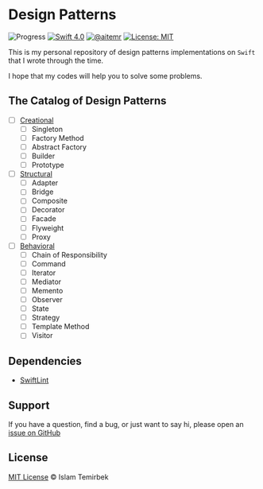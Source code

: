 # Design Patterns

![Progress](https://img.shields.io/badge/progress-0%20%2F%2022%20-orange.svg)
[![Swift 4.0](https://img.shields.io/badge/swift-4.0-orange.svg)](#)
[![@aitemr](https://img.shields.io/badge/contact-%40aitemr-brightgreen.svg)](https://t.me/aitemr)
[![License: MIT](https://img.shields.io/badge/License-MIT-yellow.svg)](https://opensource.org/licenses/MIT)

This is my personal repository of design patterns implementations on `Swift` that I wrote through the time.

I hope that my codes will help you to solve some problems.

## The Catalog of Design Patterns

- [ ] [Creational](https://refactoring.guru/design-patterns/creational-patterns)
    - [ ] Singleton
	- [ ] Factory Method
	- [ ] Abstract Factory
	- [ ] Builder
	- [ ] Prototype

- [ ] [Structural](https://refactoring.guru/design-patterns/structural-patterns)
    - [ ] Adapter
	- [ ] Bridge
	- [ ] Composite
	- [ ] Decorator
	- [ ] Facade
    - [ ] Flyweight
    - [ ] Proxy

- [ ] [Behavioral](https://refactoring.guru/design-patterns/structural-patterns)
    - [ ] Chain of Responsibility
	- [ ] Command
	- [ ] Iterator
	- [ ] Mediator
	- [ ] Memento
    - [ ] Observer
    - [ ] State
    - [ ] Strategy
    - [ ] Template Method
    - [ ] Visitor

## Dependencies

- [SwiftLint](https://github.com/realm/SwiftLint)

## Support

If you have a question, find a bug, or just want to say hi, please open an [issue on GitHub](https://github.com/aitemr/design-patterns/issues/new)

## License

[MIT License](./LICENSE) © Islam Temirbek
